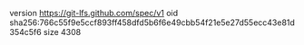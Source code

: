 version https://git-lfs.github.com/spec/v1
oid sha256:766c55f9e5ccf893ff458dfd5b6f6e49cbb54f21e5e27d55ecc43e81d354c5f6
size 4308
